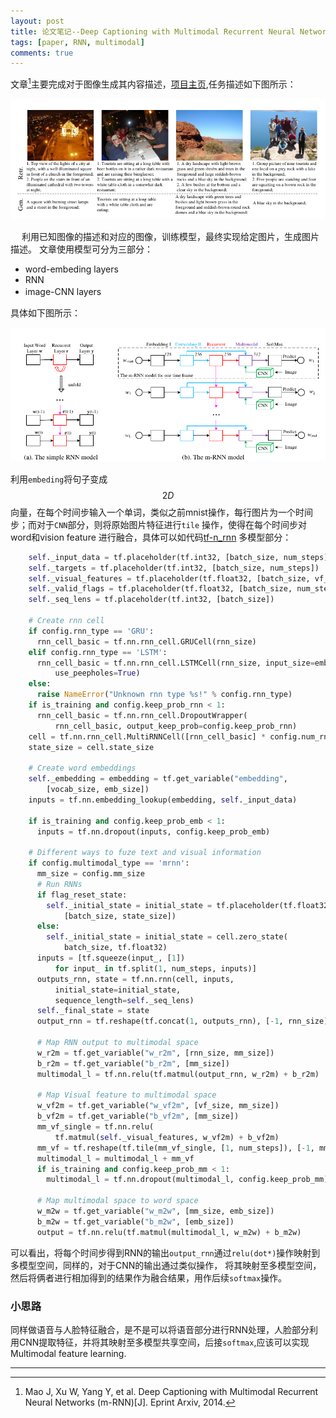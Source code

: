 ```yaml
---
layout: post
title: 论文笔记--Deep Captioning with Multimodal Recurrent Neural Networks(m-RNN)
tags: [paper, RNN, multimodal]
comments: true
---
```

文章[^1]主要完成对于图像生成其内容描述，[项目主页](http://www.stat.ucla.edu/~junhua.mao/m-RNN.html),任务描述如下图所示：　　

![img](../downloads/m-RNN/word_img.png)　  


　
利用已知图像的描述和对应的图像，训练模型，最终实现给定图片，生成图片描述。
文章使用模型可分为三部分：　　

* word-embeding layers
* RNN
* image-CNN layers　

具体如下图所示：　　


![mrnn](../downloads/m-RNN/mrnn.png)　　


利用`embeding`将句子变成$$2D$$向量，在每个时间步输入一个单词，类似之前mnist操作，每行图片为一个时间步；而对于`CNN`部分，则将原始图片特征进行`tile`
操作，使得在每个时间步对word和vision feature 进行融合，具体可以如代码[tf-n_rnn](https://github.com/mjhucla/TF-mRNN/blob/master/py_lib/tf_mrnn_model.py)
多模型部分：　　


``` python
    self._input_data = tf.placeholder(tf.int32, [batch_size, num_steps])
    self._targets = tf.placeholder(tf.int32, [batch_size, num_steps])
    self._visual_features = tf.placeholder(tf.float32, [batch_size, vf_size])
    self._valid_flags = tf.placeholder(tf.float32, [batch_size, num_steps])
    self._seq_lens = tf.placeholder(tf.int32, [batch_size])

    # Create rnn cell
    if config.rnn_type == 'GRU':
      rnn_cell_basic = tf.nn.rnn_cell.GRUCell(rnn_size)
    elif config.rnn_type == 'LSTM':
      rnn_cell_basic = tf.nn.rnn_cell.LSTMCell(rnn_size, input_size=emb_size, 
          use_peepholes=True)
    else:
      raise NameError("Unknown rnn type %s!" % config.rnn_type)
    if is_training and config.keep_prob_rnn < 1:
      rnn_cell_basic = tf.nn.rnn_cell.DropoutWrapper(
          rnn_cell_basic, output_keep_prob=config.keep_prob_rnn)
    cell = tf.nn.rnn_cell.MultiRNNCell([rnn_cell_basic] * config.num_rnn_layers)
    state_size = cell.state_size
    
    # Create word embeddings
    self._embedding = embedding = tf.get_variable("embedding", 
        [vocab_size, emb_size])
    inputs = tf.nn.embedding_lookup(embedding, self._input_data)

    if is_training and config.keep_prob_emb < 1:
      inputs = tf.nn.dropout(inputs, config.keep_prob_emb)
    
    # Different ways to fuze text and visual information
    if config.multimodal_type == 'mrnn':
      mm_size = config.mm_size
      # Run RNNs
      if flag_reset_state:
        self._initial_state = initial_state = tf.placeholder(tf.float32, 
            [batch_size, state_size])
      else:
        self._initial_state = initial_state = cell.zero_state(
            batch_size, tf.float32)
      inputs = [tf.squeeze(input_, [1])
          for input_ in tf.split(1, num_steps, inputs)]
      outputs_rnn, state = tf.nn.rnn(cell, inputs, 
          initial_state=initial_state,
          sequence_length=self._seq_lens)
      self._final_state = state
      output_rnn = tf.reshape(tf.concat(1, outputs_rnn), [-1, rnn_size])
      
      # Map RNN output to multimodal space
      w_r2m = tf.get_variable("w_r2m", [rnn_size, mm_size])
      b_r2m = tf.get_variable("b_r2m", [mm_size])
      multimodal_l = tf.nn.relu(tf.matmul(output_rnn, w_r2m) + b_r2m)
      
      # Map Visual feature to multimodal space
      w_vf2m = tf.get_variable("w_vf2m", [vf_size, mm_size])
      b_vf2m = tf.get_variable("b_vf2m", [mm_size])
      mm_vf_single = tf.nn.relu(
          tf.matmul(self._visual_features, w_vf2m) + b_vf2m)
      mm_vf = tf.reshape(tf.tile(mm_vf_single, [1, num_steps]), [-1, mm_size])
      multimodal_l = multimodal_l + mm_vf
      if is_training and config.keep_prob_mm < 1:
        multimodal_l = tf.nn.dropout(multimodal_l, config.keep_prob_mm)
      
      # Map multimodal space to word space
      w_m2w = tf.get_variable("w_m2w", [mm_size, emb_size])
      b_m2w = tf.get_variable("b_m2w", [emb_size])
      output = tf.nn.relu(tf.matmul(multimodal_l, w_m2w) + b_m2w)
```  

可以看出，将每个时间步得到RNN的输出`output_rnn`通过`relu(dot*)`操作映射到多模型空间，同样的，对于CNN的输出通过类似操作，
将其映射至多模型空间，然后将俩者进行相加得到的结果作为融合结果，用作后续`softmax`操作。

### 小思路
同样做语音与人脸特征融合，是不是可以将语音部分进行RNN处理，人脸部分利用CNN提取特征，并将其映射至多模型共享空间，后接`softmax`,应该可以实现
Multimodal feature learning.

----
[^1]: Mao J, Xu W, Yang Y, et al. Deep Captioning with Multimodal Recurrent Neural Networks (m-RNN)[J]. Eprint Arxiv, 2014.
